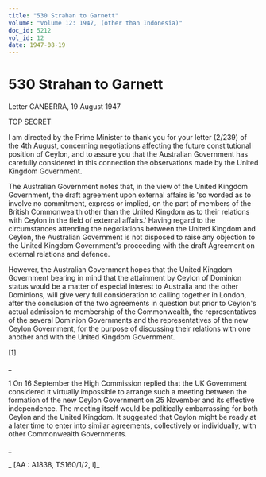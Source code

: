 ```yaml
---
title: "530 Strahan to Garnett"
volume: "Volume 12: 1947, (other than Indonesia)"
doc_id: 5212
vol_id: 12
date: 1947-08-19
---
```


# 530 Strahan to Garnett

Letter CANBERRA, 19 August 1947

TOP SECRET

I am directed by the Prime Minister to thank you for your letter (2/239) of the 4th August, concerning negotiations affecting the future constitutional position of Ceylon, and to assure you that the Australian Government has carefully considered in this connection the observations made by the United Kingdom Government.

The Australian Government notes that, in the view of the United Kingdom Government, the draft agreement upon external affairs is 'so worded as to involve no commitment, express or implied, on the part of members of the British Commonwealth other than the United Kingdom as to their relations with Ceylon in the field of external affairs.' Having regard to the circumstances attending the negotiations between the United Kingdom and Ceylon, the Australian Government is not disposed to raise any objection to the United Kingdom Government's proceeding with the draft Agreement on external relations and defence.

However, the Australian Government hopes that the United Kingdom Government bearing in mind that the attainment by Ceylon of Dominion status would be a matter of especial interest to Australia and the other Dominions, will give very full consideration to calling together in London, after the conclusion of the two agreements in question but prior to Ceylon's actual admission to membership of the Commonwealth, the representatives of the several Dominion Governments and the representatives of the new Ceylon Government, for the purpose of discussing their relations with one another and with the United Kingdom Government.

[1]

_

1 On 16 September the High Commission replied that the UK Government considered it virtually impossible to arrange such a meeting between the formation of the new Ceylon Government on 25 November and its effective independence. The meeting itself would be politically embarrassing for both Ceylon and the United Kingdom. It suggested that Ceylon might be ready at a later time to enter into similar agreements, collectively or individually, with other Commonwealth Governments.

_

_ [AA : A1838, TS160/1/2, i]_
